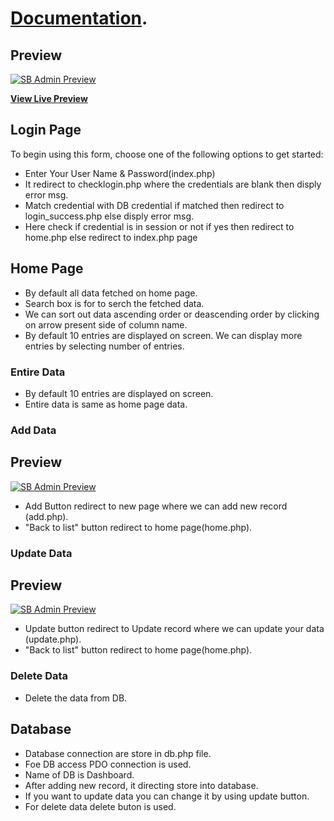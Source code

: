 # [Documentation](https://startbootstrap.com/template-overviews/sb-admin/).

## Preview

[![SB Admin Preview](https://thedailyeye.info/nl/TEST/demodash.png)](https://blackrockdigital.github.io/startbootstrap-sb-admin/)

**[View Live Preview](https://blackrockdigital.github.io/startbootstrap-sb-admin/)**

## Login Page

 To begin using this form, choose one of the following options to get started:
* Enter Your User Name & Password(index.php)
* It redirect to checklogin.php where the credentials are blank then disply error msg.
* Match credential with DB credential if matched then redirect to login_success.php else disply error msg.
* Here check if credential is in session or not if yes then redirect to home.php else redirect to index.php page

## Home Page

* By default all data fetched on home page.
* Search box is for to serch the fetched data. 
* We can sort out data ascending order or deascending order by clicking on arrow present side of column name.
* By default 10 entries are displayed on screen. We can display more entries by selecting number of entries.


### Entire Data
* By default 10 entries are displayed on screen. 
* Entire data is same as home page data.

### Add Data
## Preview

[![SB Admin Preview](https://thedailyeye.info/nl/TEST/adddash.png)](https://blackrockdigital.github.io/startbootstrap-sb-admin/)
* Add Button redirect to new page where we can add new record (add.php).
* "Back to list" button redirect to home page(home.php).


### Update Data

## Preview

[![SB Admin Preview](https://thedailyeye.info/nl/TEST/Updatedashpng.png)](https://blackrockdigital.github.io/startbootstrap-sb-admin/)
* Update button redirect to Update record where we can update your data (update.php).
* "Back to list" button redirect to home page(home.php).

### Delete Data
* Delete the data from DB.

## Database

*  Database connection are store in db.php file.
*  Foe DB access PDO connection is used.
*  Name of DB is Dashboard.
*  After adding new record, it directing store into database.
*  If you want to update data you can change it by using update button.
*  For delete data delete buton is used.